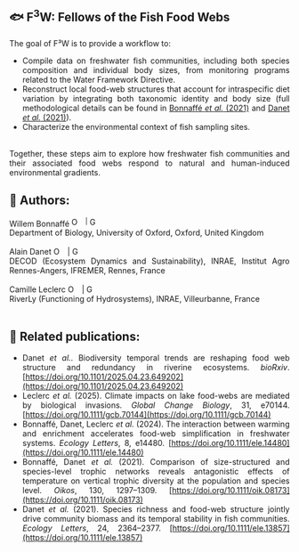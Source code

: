 ## 🐟 F<sup>3</sup>W: Fellows of the Fish Food Webs

<div align="justify">

The goal of F³W is to provide a workflow to:  
- Compile data on freshwater fish communities, including both species composition and individual body sizes, from monitoring programs related to the Water Framework Directive.  
- Reconstruct local food-web structures that account for intraspecific diet variation by integrating both taxonomic identity and body size (full methodological details can be found in [Bonnaffé *et al.* (2021)](https://doi.org/10.1111/oik.08173) and [Danet *et al.* (2021)](https://doi.org/10.1111/ele.13857)).  
- Characterize the environmental context of fish sampling sites.  
<br/>
Together, these steps aim to explore how freshwater fish communities and their associated food webs respond to natural and human-induced environmental gradients.  
<br/>

## 👥 Authors:
Willem Bonnaffé <a itemprop="sameAs" content="https://orcid.org/0000-0002-5053-8891" href="https://orcid.org/0000-0002-5053-8891" target="orcid.widget" rel="noopener noreferrer" style="vertical-align:top;"><img src="https://orcid.org/sites/default/files/images/orcid_16x16.png" style="width:1em;margin-right:.5em;" alt="ORCID iD icon"></a> <sup>|</sup> <a itemprop="sameAs" content="https://scholar.google.com/citations?user=_ntgm1MAAAAJ" href="https://scholar.google.com/citations?user=_ntgm1MAAAAJ" target="orcid.widget" rel="noopener noreferrer" style="vertical-align:top;"><img src="https://upload.wikimedia.org/wikipedia/commons/c/c7/Google_Scholar_logo.svg" style="width:1em;margin-right:.5em;" alt="Google scholar icon"></a>  
Department of Biology, University of Oxford, Oxford, United Kingdom  
<br/>
Alain Danet <a itemprop="sameAs" content="https://orcid.org/0000-0002-1592-9483" href="https://orcid.org/0000-0002-1592-9483" target="orcid.widget" rel="noopener noreferrer" style="vertical-align:top;"><img src="https://orcid.org/sites/default/files/images/orcid_16x16.png" style="width:1em;margin-right:.5em;" alt="ORCID iD icon"></a> | <a itemprop="sameAs" content="https://scholar.google.com/citations?user=iijI6msAAAAJ" href="https://scholar.google.com/citations?user=iijI6msAAAAJ" target="orcid.widget" rel="noopener noreferrer" style="vertical-align:top;"><img src="https://upload.wikimedia.org/wikipedia/commons/c/c7/Google_Scholar_logo.svg" style="width:1em;margin-right:.5em;" alt="Google scholar icon"></a>  
DECOD (Ecosystem Dynamics and Sustainability), INRAE, Institut Agro Rennes-Angers, IFREMER, Rennes, France  
<br/>
Camille Leclerc <a itemprop="sameAs" content="https://orcid.org/0000-0001-5830-1787" href="https://orcid.org/0000-0001-5830-1787" target="orcid.widget" rel="noopener noreferrer" style="vertical-align:top;"><img src="https://orcid.org/sites/default/files/images/orcid_16x16.png" style="width:1em;margin-right:.5em;" alt="ORCID iD icon"></a> | <a itemprop="sameAs" content="https://scholar.google.com/citations?user=fseXcHIAAAAJ" href="https://scholar.google.com/citations?user=fseXcHIAAAAJ" target="orcid.widget" rel="noopener noreferrer" style="vertical-align:top;"><img src="https://upload.wikimedia.org/wikipedia/commons/c/c7/Google_Scholar_logo.svg" style="width:1em;margin-right:.5em;" alt="Google scholar icon"></a>  
RiverLy (Functioning of Hydrosystems), INRAE, Villeurbanne, France  
<br/>

## 📄 Related publications:
- Danet *et al.*. Biodiversity temporal trends are reshaping food web structure and redundancy in riverine ecosystems. *bioRxiv*. [https://doi.org/10.1101/2025.04.23.649202](https://doi.org/10.1101/2025.04.23.649202)
- Leclerc *et al.* (2025). Climate impacts on lake food-webs are mediated by biological invasions. *Global Change Biology*, 31, e70144. [https://doi.org/10.1111/gcb.70144](https://doi.org/10.1111/gcb.70144)
- Bonnaffé, Danet, Leclerc *et al.* (2024). The interaction between warming and enrichment accelerates food-web simplification in freshwater systems. *Ecology Letters*, 8, e14480. [https://doi.org/10.1111/ele.14480](https://doi.org/10.1111/ele.14480)
- Bonnaffé, Danet *et al.* (2021). Comparison of size-structured and species-level trophic networks reveals antagonistic effects of temperature on vertical trophic diversity at the population and species level. *Oikos*, 130, 1297–1309. [https://doi.org/10.1111/oik.08173](https://doi.org/10.1111/oik.08173)
- Danet *et al.* (2021). Species richness and food-web structure jointly drive community biomass and its temporal stability in fish communities. *Ecology Letters*, 24, 2364–2377. [https://doi.org/10.1111/ele.13857](https://doi.org/10.1111/ele.13857)

</div>
